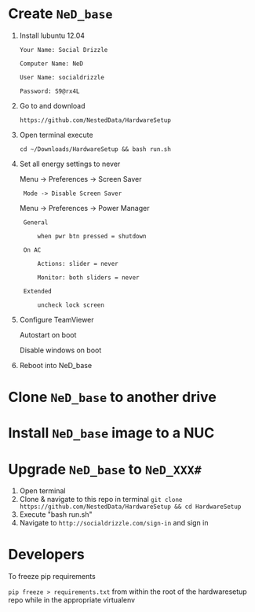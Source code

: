 # Create `NeD_base`

1. Install lubuntu 12.04

	`Your Name: Social Drizzle`

	`Computer Name: NeD `
	
	`User Name: socialdrizzle `
	
	`Password: S9@rx4L`
	
2. Go to and download

	`https://github.com/NestedData/HardwareSetup`
	
3. Open terminal execute 

	`cd ~/Downloads/HardwareSetup && bash run.sh`
	
4. Set all energy settings to never

	Menu -> Preferences -> Screen Saver
	
		Mode -> Disable Screen Saver
		
	Menu -> Preferences -> Power Manager
	
		General
		
			when pwr btn pressed = shutdown
			
		On AC
		
			Actions: slider = never
			
			Monitor: both sliders = never
			
		Extended
		
			uncheck lock screen
			
5. Configure TeamViewer

	Autostart on boot
	
	Disable windows on boot 
	
6. Reboot into NeD_base

# Clone `NeD_base` to another drive

# Install `NeD_base` image to a NUC

# Upgrade `NeD_base` to `NeD_XXX#`

1. Open terminal
2. Clone & navigate to this repo in terminal `git clone https://github.com/NestedData/HardwareSetup && cd HardwareSetup`
3. Execute "bash run.sh"
4. Navigate to `http://socialdrizzle.com/sign-in` and sign in

# Developers

To freeze pip requirements

`pip freeze > requirements.txt` from within the root of the hardwaresetup repo while in the appropriate virtualenv

